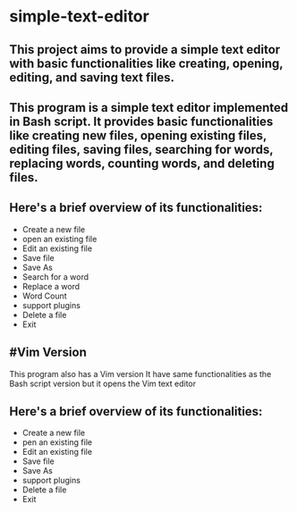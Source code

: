 # simple-text-editor
This project aims to provide a simple text editor with basic functionalities like creating, opening, editing, and saving text files.
-


This program is a simple text editor implemented in Bash script. It provides basic functionalities like creating new files, opening existing files, editing files, saving files, searching for words, replacing words, counting words, and deleting files.
-
Here's a brief overview of its functionalities:
-
* Create a new file
* open an existing file
* Edit an existing file
* Save file
* Save As
* Search for a word
* Replace a word
* Word Count
* support plugins
* Delete a file
* Exit

#Vim Version
-
This program also has a Vim version It have same functionalities as the Bash script version but it opens the Vim text editor

Here's a brief overview of its functionalities:
-
* Create a new file
* pen an existing file
* Edit an existing file
* Save file
* Save As
* support plugins
* Delete a file
* Exit


